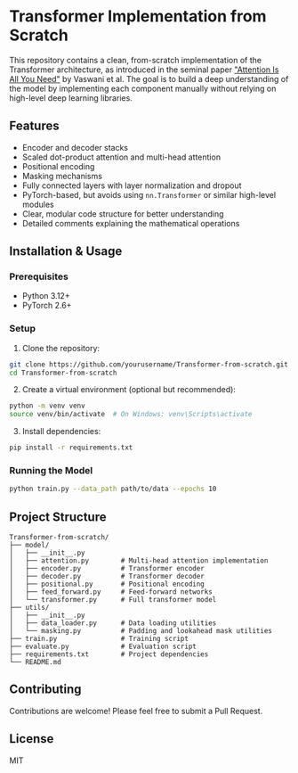 # Transformer Implementation from Scratch

This repository contains a clean, from-scratch implementation of the Transformer architecture, as introduced in the seminal paper ["Attention Is All You Need"](https://arxiv.org/abs/1706.03762) by Vaswani et al. The goal is to build a deep understanding of the model by implementing each component manually without relying on high-level deep learning libraries.

## Features
- Encoder and decoder stacks
- Scaled dot-product attention and multi-head attention
- Positional encoding
- Masking mechanisms
- Fully connected layers with layer normalization and dropout
- PyTorch-based, but avoids using `nn.Transformer` or similar high-level modules
- Clear, modular code structure for better understanding
- Detailed comments explaining the mathematical operations

## Installation & Usage

### Prerequisites
- Python 3.12+
- PyTorch 2.6+


### Setup
1. Clone the repository:
```bash
git clone https://github.com/yourusername/Transformer-from-scratch.git
cd Transformer-from-scratch
```

2. Create a virtual environment (optional but recommended):
```bash
python -m venv venv
source venv/bin/activate  # On Windows: venv\Scripts\activate
```

3. Install dependencies:
```bash
pip install -r requirements.txt
```

### Running the Model
```bash
python train.py --data_path path/to/data --epochs 10
```

## Project Structure
```
Transformer-from-scratch/
├── model/
│   ├── __init__.py
│   ├── attention.py        # Multi-head attention implementation
│   ├── encoder.py          # Transformer encoder
│   ├── decoder.py          # Transformer decoder
│   ├── positional.py       # Positional encoding
│   ├── feed_forward.py     # Feed-forward networks
│   └── transformer.py      # Full transformer model
├── utils/
│   ├── __init__.py
│   ├── data_loader.py      # Data loading utilities
│   └── masking.py          # Padding and lookahead mask utilities
├── train.py                # Training script
├── evaluate.py             # Evaluation script
├── requirements.txt        # Project dependencies
└── README.md
```

## Contributing
Contributions are welcome! Please feel free to submit a Pull Request.

## License
MIT
